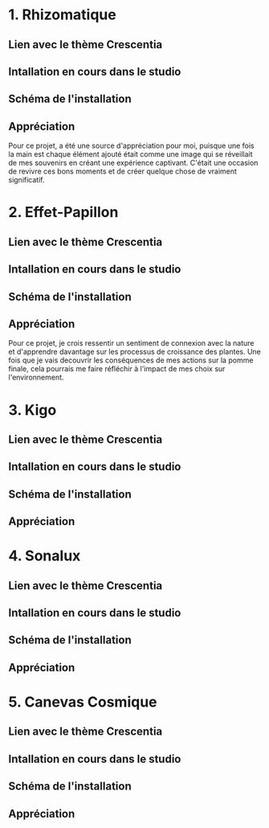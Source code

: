 # 1. Rhizomatique

## Lien avec le thème Crescentia 

## Intallation en cours dans le studio

## Schéma de l'installation 

## Appréciation
Pour ce projet, a été une source d'appréciation pour moi, puisque une fois la main est chaque élément ajouté était comme une image qui se réveillait de mes souvenirs en créant une expérience captivant. C'était une occasion de revivre ces bons moments et de créer quelque chose de vraiment significatif.

# 2. Effet-Papillon

## Lien avec le thème Crescentia 

## Intallation en cours dans le studio

## Schéma de l'installation 

## Appréciation
Pour ce projet, je crois ressentir un sentiment de connexion avec la nature et d'apprendre davantage sur les processus de croissance des plantes. Une fois que je vais decouvrir les conséquences de mes actions sur la pomme finale, cela pourrais me faire réfléchir à l'impact de mes choix sur l'environnement.

# 3. Kigo

## Lien avec le thème Crescentia 

## Intallation en cours dans le studio

## Schéma de l'installation 

## Appréciation

# 4. Sonalux

## Lien avec le thème Crescentia 

## Intallation en cours dans le studio

## Schéma de l'installation 

## Appréciation

 # 5. Canevas Cosmique

## Lien avec le thème Crescentia 

## Intallation en cours dans le studio

## Schéma de l'installation 

## Appréciation
